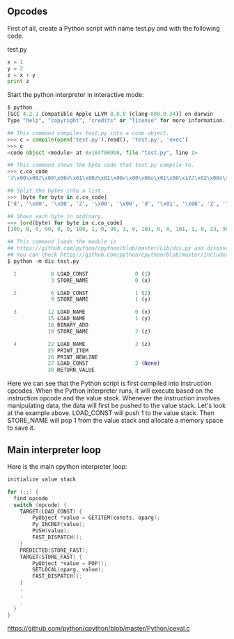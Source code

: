 ## Opcodes

First of all, create a Python script with name test.py and with the following code.

test.py

```py
x = 1
y = 2
z = x + y
print z
```

Start the python interpreter in interactive mode:

```py
$ python  
[GCC 4.2.1 Compatible Apple LLVM 8.0.0 (clang-800.0.34)] on darwin
Type "help", "copyright", "credits" or "license" for more information.
```

```py
## This command compiles test.py into a code object.
>>> c = compile(open('test.py').read(), 'test.py', 'exec')
>>> c
<code object <module> at 0x104f069b0, file "test.py", line 1>
```

```py
## This command shows the byte code that test.py compile to.
>>> c.co_code
'd\x00\x00Z\x00\x00d\x01\x00Z\x01\x00e\x00\x00e\x01\x00\x17Z\x02\x00e\x02\x00GHd\x02\x00S'
```

```py
## Split the bytes into a list.
>>> [byte for byte in c.co_code]
['d', '\x00', '\x00', 'Z', '\x00', '\x00', 'd', '\x01', '\x00', 'Z', '\x01', '\x00', 'e', '\x00', '\x00', 'e', '\x01', '\x00', '\x17', 'Z', '\x02', '\x00', 'e', '\x02', '\x00', 'G', 'H', 'd', '\x02', '\x00', 'S']
```

```py
## Shows each byte in ordinary.
>>> [ord(byte) for byte in c.co_code]
[100, 0, 0, 90, 0, 0, 100, 1, 0, 90, 1, 0, 101, 0, 0, 101, 1, 0, 23, 90, 2, 0, 101, 2, 0, 71, 72, 100, 2, 0, 83]
```

```py
## This command loads the module in 
## https://github.com/python/cpython/blob/master/Lib/dis.py and disassemble test.py
## You can check https://github.com/python/cpython/blob/master/Include/opcode.h to see all the instruction opcodes.
$ python -m dis test.py

  1           0 LOAD_CONST               0 (1)
              3 STORE_NAME               0 (x)

  2           6 LOAD_CONST               1 (2)
              9 STORE_NAME               1 (y)

  3          12 LOAD_NAME                0 (x)
             15 LOAD_NAME                1 (y)
             18 BINARY_ADD
             19 STORE_NAME               2 (z)

  4          22 LOAD_NAME                2 (z)
             25 PRINT_ITEM
             26 PRINT_NEWLINE
             27 LOAD_CONST               2 (None)
             30 RETURN_VALUE
```

Here we can see that the Python script is first compiled into instruction opcodes. When the Python interpreter runs, it will execute based on the instruction opcode and the value stack. Whenever the instruction involves manipulating data, the data will first be pushed to the value stack. Let's look at the example above. LOAD_CONST will push 1 to the value stack. Then STORE_NAME will pop 1 from the value stack and allocate a memory space to save it.


## Main interpreter loop
Here is the main cpython interpreter loop:
```c
initialize value stack

for (;;) {
  find opcode
  switch (opcode) {
    TARGET(LOAD_CONST) {
        PyObject *value = GETITEM(consts, oparg);
        Py_INCREF(value);
        PUSH(value);
        FAST_DISPATCH();
    }
    PREDICTED(STORE_FAST);
    TARGET(STORE_FAST) {
        PyObject *value = POP();
        SETLOCAL(oparg, value);
        FAST_DISPATCH();
    }
    .
    .
    .
  }
}
```
https://github.com/python/cpython/blob/master/Python/ceval.c
